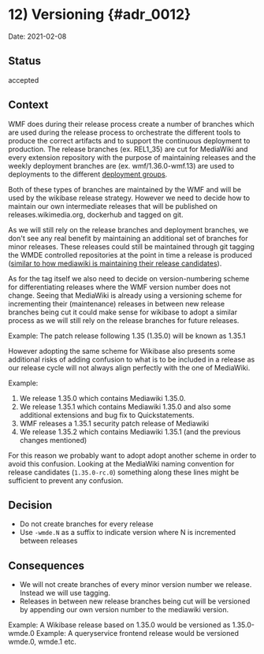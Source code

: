 # 12) Versioning {#adr_0012}

Date: 2021-02-08

## Status

accepted

## Context

WMF does during their release process create a number of branches which are used during the release process to orchestrate the different tools to produce the correct artifacts and to support the continuous deployment to production. The release branches (ex. REL1_35) are cut for MediaWiki and every extension repository with the purpose of maintaining releases and the weekly deployment branches are (ex. wmf/1.36.0-wmf.13) are used to deployments to the different [deployment groups](https://versions.toolforge.org/).

Both of these types of branches are maintained by the WMF and will be used by the wikibase release strategy. However we need to decide how to maintain our own intermediate releases that will be published on releases.wikimedia.org, dockerhub and tagged on git.

As we will still rely on the release branches and deployment branches, we don't see any real benefit by maintaining an additional set of branches for minor releases. These releases could still be maintained through git tagging the WMDE controlled repositories at the point in time a release is produced ([similar to how mediawiki is maintaining their release candidates](https://gerrit.wikimedia.org/g/mediawiki/core/+/refs/tags/1.35.0-rc.0)).

As for the tag itself we also need to decide on version-numbering scheme for differentiating releases where the WMF version number does not change. Seeing that MediaWiki is already using a versioning scheme for incrementing their (maintenance) releases in between new release branches being cut it could make sense for wikibase to adopt a similar process as we will still rely on the release branches for future releases.

Example: The patch release following 1.35 (1.35.0) will be known as 1.35.1

However adopting the same scheme for Wikibase also presents some additional risks of adding confusion to what is to be included in a release as our release cycle will not always align perfectly with the one of MediaWiki.

Example:

1. We release 1.35.0 which contains Mediawiki 1.35.0.
2. We release 1.35.1 which contains Mediawiki 1.35.0 and also some additional extensions and bug fix to Quickstatements.
3. WMF releases a 1.35.1 security patch release of Mediawiki
4. We release 1.35.2 which contains Mediawiki 1.35.1 (and the previous changes mentioned)

For this reason we probably want to adopt adopt another scheme in order to avoid this confusion. Looking at the MediaWiki naming convention for release candidates (`1.35.0-rc.0`) something along these lines might be sufficient to prevent any confusion.

## Decision

- Do not create branches for every release
- Use `-wmde.N` as a suffix to indicate version where N is incremented between releases

## Consequences

- We will not create branches of every minor version number we release. Instead we will use tagging.
- Releases in between new release branches being cut will be versioned by appending our own version number to the mediawiki version.

Example: A Wikibase release based on 1.35.0 would be versioned as 1.35.0-wmde.0 Example: A queryservice frontend release would be versioned wmde.0, wmde.1 etc.
